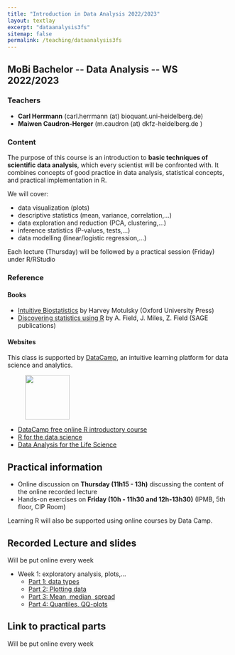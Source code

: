 ```yaml
---
title: "Introduction in Data Analysis 2022/2023"
layout: textlay
excerpt: "dataanalysis3fs"
sitemap: false
permalink: /teaching/dataanalysis3fs
---
```

## MoBi Bachelor  -- Data Analysis -- WS 2022/2023

### Teachers

* **Carl Herrmann** (carl.herrmann (at) bioquant.uni-heidelberg.de)
* **Maiwen Caudron-Herger** (m.caudron (at) dkfz-heidelberg.de )

### Content

The purpose of this course is an introduction to **basic techniques of scientific data analysis**, which every scientist will be confronted with. It combines concepts of good practice in data analysis, statistical concepts, and practical implementation in R.

We will cover:

* data visualization (plots)
* descriptive statistics (mean, variance, correlation,...)
* data exploration and reduction (PCA, clustering,...)
* inference statistics (P-values, tests,...)
* data modelling (linear/logistic regression,...)

Each lecture (Thursday) will be followed by a practical session (Friday) under R/RStudio

### Reference

#### Books

* [Intuitive Biostatistics](http://www.intuitivebiostatistics.com/) by Harvey Motulsky (Oxford University Press)
* [Discovering statistics using R](https://us.sagepub.com/en-us/nam/discovering-statistics-using-r/book236067%20) by A. Field, J. Miles, Z. Field (SAGE publications)

#### Websites

This class is supported by [DataCamp](https://www.datacamp.com), an intuitive learning platform for data science and analytics. 
<figure>
  <img src="{{ site.url }}{{ site.baseurl }}/images/regular.png" style="width: 100px">
</figure>

* [DataCamp free online R introductory course](https://www.datacamp.com/courses/free-introduction-to-r)
* [R for the data science](http://r4ds.had.co.nz)
* [Data Analysis for the Life Science](http://leanpub.com/dataanalysisforthelifesciences)

## Practical information

* Online discussion on **Thursday (11h15 - 13h)** discussing the content of the online recorded lecture
* Hands-on exercises on **Friday (10h - 11h30 and 12h-13h30)** (IPMB, 5th floor, CIP Room)

Learning R will also be supported using online courses by Data Camp.

## Recorded Lecture and slides

Will be put online every week



* Week 1: exploratory analysis, plots,...
   + [Part 1: data types](https://youtu.be/itBBBH1gEGc)
   + [Part 2: Plotting data](https://youtu.be/JMoE2lpBsPg)
   + [Part 3: Mean, median, spread](https://youtu.be/DU3IEnVr2kA)
   + [Part 4: Quantiles, QQ-plots](https://youtu.be/jFt72U7xiHk)

## Link to practical parts

Will be put online every week



